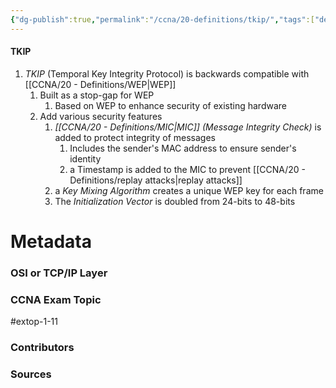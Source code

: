 ```yaml
---
{"dg-publish":true,"permalink":"/ccna/20-definitions/tkip/","tags":["defs_ccna"],"created":"2023-11-04T12:45:23.000-07:00","updated":"2023-11-13T08:10:57.000-08:00"}
---
```


#### TKIP
1. *TKIP* (Temporal Key Integrity Protocol) is backwards compatible with [[CCNA/20 - Definitions/WEP\|WEP]]
	1. Built as a stop-gap for WEP
		1. Based on WEP to enhance security of existing hardware
	2. Add various security features
		1. *[[CCNA/20 - Definitions/MIC\|MIC]] (Message Integrity Check)* is added to protect integrity of messages
			1. Includes the sender's MAC address to ensure sender's identity
			2. a Timestamp is added to the MIC to prevent [[CCNA/20 - Definitions/replay attacks\|replay attacks]]
		2. a *Key Mixing Algorithm* creates a unique WEP key for each frame
		3. The *Initialization Vector* is doubled from 24-bits to 48-bits


# Metadata
### OSI or TCP/IP Layer

### CCNA Exam Topic
#extop-1-11 
### Contributors

### Sources
